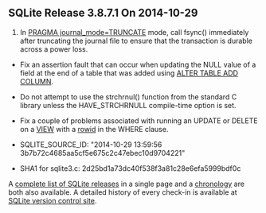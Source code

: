 ## SQLite Release 3\.8\.7\.1 On 2014\-10\-29

1. In [PRAGMA journal\_mode\=TRUNCATE](../pragma.html#pragma_journal_mode) mode, call fsync() immediately after truncating
 the journal file to ensure that the transaction is durable across a power loss.
- Fix an assertion fault that can occur when updating the NULL value of a field
 at the end of a table that was added using [ALTER TABLE ADD COLUMN](../lang_altertable.html).
- Do not attempt to use the strchrnul() function from the standard C library unless
 the HAVE\_STRCHRNULL compile\-time option is set.
- Fix a couple of problems associated with running an UPDATE or DELETE on a
 [VIEW](../lang_createview.html) with a [rowid](../lang_createtable.html#rowid) in the WHERE clause.

- SQLITE\_SOURCE\_ID: "2014\-10\-29 13:59:56 3b7b72c4685aa5cf5e675c2c47ebec10d9704221"
- SHA1 for sqlite3\.c: 2d25bd1a73dc40f538f3a81c28e6efa5999bdf0c



A [complete list of SQLite releases](../changes.html)
 in a single page and a [chronology](../chronology.html) are both also available.
 A detailed history of every
 check\-in is available at
 [SQLite version control site](https://www.sqlite.org/src/timeline).


